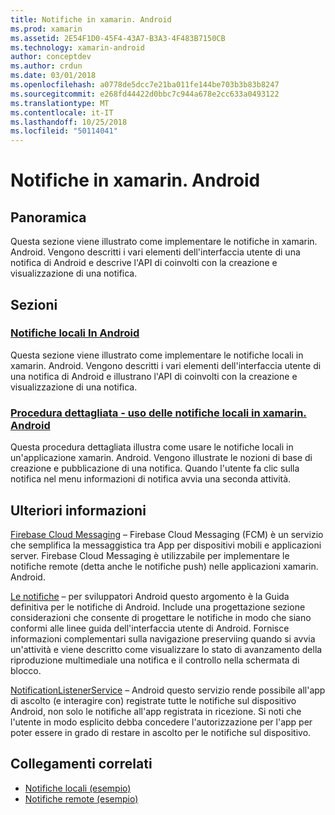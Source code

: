 ```yaml
---
title: Notifiche in xamarin. Android
ms.prod: xamarin
ms.assetid: 2E54F1D0-45F4-43A7-B3A3-4F483B7150CB
ms.technology: xamarin-android
author: conceptdev
ms.author: crdun
ms.date: 03/01/2018
ms.openlocfilehash: a0778de5dcc7e21ba011fe144be703b3b83b8247
ms.sourcegitcommit: e268fd44422d0bbc7c944a678e2cc633a0493122
ms.translationtype: MT
ms.contentlocale: it-IT
ms.lasthandoff: 10/25/2018
ms.locfileid: "50114041"
---
```

# <a name="notifications-in-xamarinandroid"></a>Notifiche in xamarin. Android


## <a name="overview"></a>Panoramica

Questa sezione viene illustrato come implementare le notifiche in xamarin. Android. Vengono descritti i vari elementi dell'interfaccia utente di una notifica di Android e descrive l'API di coinvolti con la creazione e visualizzazione di una notifica.


## <a name="sections"></a>Sezioni

### <a name="local-notifications-in-androidlocal-notificationsmd"></a>[Notifiche locali In Android](local-notifications.md)

Questa sezione viene illustrato come implementare le notifiche locali in xamarin. Android. Vengono descritti i vari elementi dell'interfaccia utente di una notifica di Android e illustrano l'API di coinvolti con la creazione e visualizzazione di una notifica. 

### <a name="walkthrough---using-local-notifications-in-xamarinandroidlocal-notifications-walkthroughmd"></a>[Procedura dettagliata - uso delle notifiche locali in xamarin. Android](local-notifications-walkthrough.md)  
 
Questa procedura dettagliata illustra come usare le notifiche locali in un'applicazione xamarin. Android. Vengono illustrate le nozioni di base di creazione e pubblicazione di una notifica. Quando l'utente fa clic sulla notifica nel menu informazioni di notifica avvia una seconda attività. 


## <a name="for-further-reading"></a>Ulteriori informazioni

[Firebase Cloud Messaging](~/android/data-cloud/google-messaging/firebase-cloud-messaging.md) &ndash; Firebase Cloud Messaging (FCM) è un servizio che semplifica la messaggistica tra App per dispositivi mobili e applicazioni server. Firebase Cloud Messaging è utilizzabile per implementare le notifiche remote (detta anche le notifiche push) nelle applicazioni xamarin. Android.

[Le notifiche](http://developer.android.com/guide/topics/ui/notifiers/notifications.html) &ndash; per sviluppatori Android questo argomento è la Guida definitiva per le notifiche di Android. Include una progettazione sezione considerazioni che consente di progettare le notifiche in modo che siano conformi alle linee guida dell'interfaccia utente di Android. Fornisce informazioni complementari sulla navigazione preserviing quando si avvia un'attività e viene descritto come visualizzare lo stato di avanzamento della riproduzione multimediale una notifica e il controllo nella schermata di blocco. 

[NotificationListenerService](https://developer.xamarin.com/api/type/Android.Service.Notification.NotificationListenerService/) &ndash; Android questo servizio rende possibile all'app di ascolto (e interagire con) registrate tutte le notifiche sul dispositivo Android, non solo le notifiche all'app registrata in ricezione. Si noti che l'utente in modo esplicito debba concedere l'autorizzazione per l'app per poter essere in grado di restare in ascolto per le notifiche sul dispositivo.





## <a name="related-links"></a>Collegamenti correlati

- [Notifiche locali (esempio)](https://developer.xamarin.com/samples/monodroid/LocalNotifications/)
- [Notifiche remote (esempio)](https://developer.xamarin.com/samples/monodroid/RemoteNotifications/)

